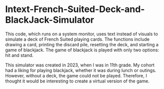 # Intext-French-Suited-Deck-and-BlackJack-Simulator

This code, which runs on a system monitor, uses text instead of visuals to simulate a deck of French Suited playing cards. The functions include drawing a card, printing the discard pile, resetting the deck, and starting a game of blackjack. The game of blackjack is played with only two options: hit and stand. 

This simulator was created in 2023, when I was in 11th grade. My cohort had a liking for playing blackjack, whether it was during lunch or outings. However, without a deck, the game could not be played. Therefore, I thought it would be interesting to create a virtual version of the game.
